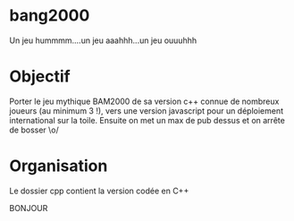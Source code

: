 # bang2000
Un jeu hummmm....un jeu aaahhh...un jeu ouuuhhh

# Objectif
Porter le jeu mythique BAM2000 de sa version c++ connue de nombreux joueurs (au minimum 3 !), vers une version javascript pour un déploiement international sur la toile. Ensuite on met un max de pub dessus et on arrête de bosser \o/

# Organisation
Le dossier cpp contient la version codée en C++

BONJOUR